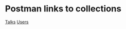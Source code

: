 # Postman links to collections
[Talks](https://www.getpostman.com/collections/7fd8d75dbb4bca2cd61e)
[Users](https://www.getpostman.com/collections/2f997e9987a0005ae517)
